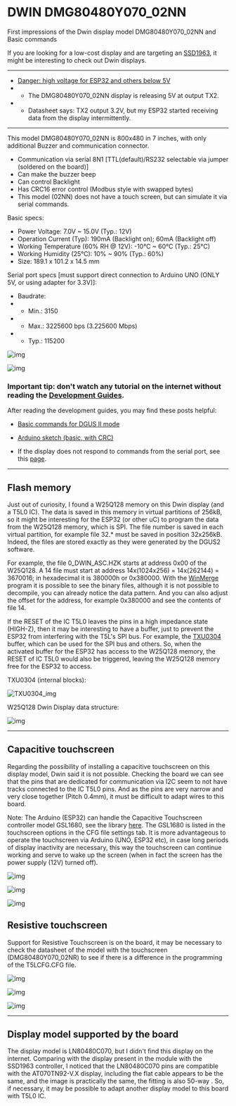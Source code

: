 # DWIN DMG80480Y070_02NN
First impressions of the Dwin display model DMG80480Y070_02NN and Basic commands

If you are looking for a low-cost display and are targeting an [SSD1963](https://github.com/rtek1000/Display_TFT_800x480_7_inch_SSD1963), it might be interesting to check out Dwin displays.

-----

- [Danger: high voltage for ESP32 and others below 5V](https://github.com/dwinhmi/DWIN_DGUS_HMI/issues/17)
- - The DMG80480Y070_02NN display is releasing 5V at output TX2.
- - Datasheet says: TX2 output 3.2V, but my ESP32 started receiving data from the display intermittently.
  
-----

This model DMG80480Y070_02NN is 800x480 in 7 inches, with only additional Buzzer and communication connector.

- Communication via serial 8N1 [TTL(default)/RS232 selectable via jumper (soldered on the board)]
- Can make the buzzer beep
- Can control Backlight
- Has CRC16 error control (Modbus style with swapped bytes)
- This model (02NN) does not have a touch screen, but can simulate it via serial commands.

Basic specs:
- Power Voltage: 7.0V ~ 15.0V (Typ.: 12V)
- Operation Current (Typ): 190mA (Backlight on); 60mA (Backlight off)
- Working Temperature (60% RH @ 12V): -10°C ~ 60°C (Typ.: 25°C)
- Working Humidity (25°C): 10% ~ 90% (Typ.: 60%)
- Size: 189.1 x 101.2 x 14.5 mm

Serial port specs [must support direct connection to Arduino UNO (ONLY 5V, or using adapter for 3.3V)]:
- Baudrate:
- - Min.: 3150
- - Max.: 3225600 bps (3.225600 Mbps)
- - Typ.: 115200

![img](https://raw.githubusercontent.com/rtek1000/DMG80480Y070_02NN_1st/main/Doc/DMG80480Y070_02NN_front.png)

![img](https://github.com/rtek1000/DMG80480Y070_02NN_1st/blob/main/Doc/DMG80480Y070_02NN_board.png)

### Important tip: don't watch any tutorial on the internet without reading the [Development Guides](https://www.dwin-global.com/development-guide/).

After reading the development guides, you may find these posts helpful:

- [Basic commands for DGUS II mode](https://github.com/rtek1000/DMG80480Y070_02NN_1st/tree/main/Cmd#readme)

- [Arduino sketch (basic, with CRC)](https://github.com/rtek1000/DWIN_DGUS_HMI/blob/master/examples/Hello_World_crc/Hello_World_crc.ino)

- If the display does not respond to commands from the serial port, see this [page](https://github.com/rtek1000/DMG80480Y070_02NN_1st/blob/main/Kernel/Readme.md).

------
## Flash memory

Just out of curiosity, I found a W25Q128 memory on this Dwin display (and a T5L0 IC). The data is saved in this memory in virtual partitions of 256kB, so it might be interesting for the ESP32 (or other uC) to program the data from the W25Q128 memory, which is SPI. The file number is saved in each virtual partition, for example file 32.* must be saved in position 32x256kB. Indeed, the files are stored exactly as they were generated by the DGUS2 software.

For example, the file 0_DWIN_ASC.HZK starts at address 0x00 of the W25Q128. A 14 file must start at address 14x(1024x256) = 14x(262144) = 3670016; in hexadecimal it is 380000h or 0x380000. With the [WinMerge](https://winmerge.org/) program it is possible to see the binary files, although it is not possible to decompile, you can already notice the data pattern. And you can also adjust the offset for the address, for example 0x380000 and see the contents of file 14.

If the RESET of the IC T5L0 leaves the pins in a high impedance state (HIGH-Z), then it may be interesting to have a buffer, just to prevent the ESP32 from interfering with the T5L's SPI bus. For example, the [TXU0304](https://www.ti.com/product/TXU0304) buffer, which can be used for the SPI bus and others. So, when the activated buffer for the ESP32 has access to the W25Q128 memory, the RESET of IC T5L0 would also be triggered, leaving the W25Q128 memory free for the ESP32 to access.

TXU0304 (internal blocks):

![TXU0304_img](https://www.ti.com/ds_dgm/images/fbd_sces935a.gif)

W25Q128 Dwin Display data structure:

![img](https://raw.githubusercontent.com/rtek1000/DMG80480Y070_02NN_1st/main/Doc/NOR_Flash_W25Q128.png)

------

## Capacitive touchscreen

Regarding the possibility of installing a capacitive touchscreen on this display model, Dwin said it is not possible. Checking the board we can see that the pins that are dedicated for communication via I2C seem to not have tracks connected to the IC T5L0 pins. And as the pins are very narrow and very close together (Pitch 0.4mm), it must be difficult to adapt wires to this board.

Note: The Arduino (ESP32) can handle the Capacitive Touchscreen controller model GSL1680, see the library [here](https://github.com/rtek1000/GSL1680_). The GSL1680 is listed in the touchscreen options in the CFG file settings tab. It is more advantageous to operate the touchscreen via Arduino (UNO, ESP32 etc), in case long periods of display inactivity are necessary, this way the touchscreen can continue working and serve to wake up the screen (when in fact the screen has the power supply (12V) turned off).

![img](https://raw.githubusercontent.com/rtek1000/DMG80480Y070_02NN_1st/main/Doc/DMG80480Y070_02NN/Touchscreen_capacitive.jpg)

![img](https://raw.githubusercontent.com/rtek1000/DMG80480Y070_02NN_1st/main/Doc/DMG80480Y070_02NN/Touchscreen_capacitive2.png)

![img](https://raw.githubusercontent.com/rtek1000/DMG80480Y070_02NN_1st/main/Doc/DMG80480Y070_02NN/Touchscreen_capacitive1.png)

## Resistive touchscreen

Support for Resistive Touchscreen is on the board, it may be necessary to check the datasheet of the model with the touchscreen (DMG80480Y070_02NR) to see if there is a difference in the programming of the T5LCFG.CFG file.

![img](https://raw.githubusercontent.com/rtek1000/DMG80480Y070_02NN_1st/main/Doc/DMG80480Y070_02NN/Touchscreen_resistive.jpg)

![img](https://raw.githubusercontent.com/rtek1000/DMG80480Y070_02NN_1st/main/Doc/DMG80480Y070_02NN/Touchscreen_resistive2.jpg)

![img](https://raw.githubusercontent.com/rtek1000/DMG80480Y070_02NN_1st/main/Doc/DMG80480Y070_02NN/Touchscreen_resistive1.jpg)

------

## Display model supported by the board

The display model is LN80480C070, but I didn't find this display on the internet. Comparing with the display present in the module with the SSD1963 controller, I noticed that the LN80480C070 pins are compatible with the AT070TN92-V.X display, including the flat cable appears to be the same, and the image is practically the same, the fitting is also 50-way . So, if necessary, it may be possible to adapt another display model to this board with T5L0 IC.
